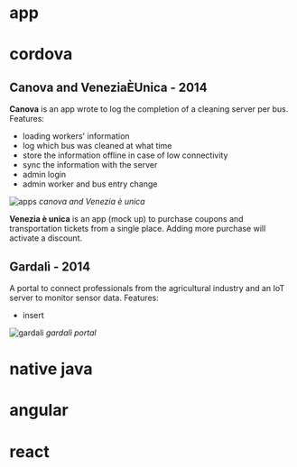 # app

# cordova

## Canova and VeneziaÈUnica - 2014

**Canova** is an app wrote to log the completion of a cleaning server per bus. Features:

* loading workers' information
* log which bus was cleaned at what time
* store the information offline in case of low connectivity
* sync the information with the server
* admin login
* admin worker and bus entry change

![apps](../portfolio/f/apps.png "apps")
_canova and Venezia è unica_

**Venezia è unica** is an app (mock up) to purchase coupons and transportation tickets from a single place. Adding more purchase will activate a discount.

## Gardalì - 2014

A portal to connect professionals from the agricultural industry and an IoT server to monitor sensor data. Features:

* insert 

![gardali](../portfolio/f/services.png "gardali")
_gardalì portal_

# native java


# angular



# react

